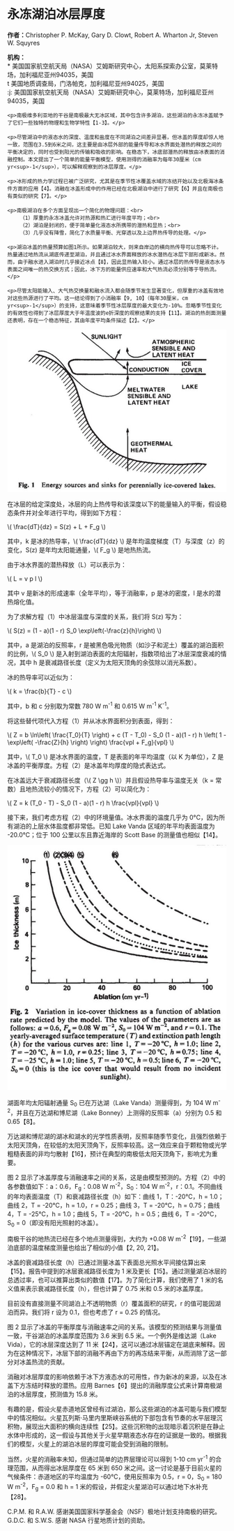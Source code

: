 <html lang="zh">
<head>
    <meta charset="UTF-8">
    <meta name="viewport" content="width=device-width, initial-scale=1.0">
    <script type="text/javascript" async
            src="https://cdnjs.cloudflare.com/ajax/libs/mathjax/2.7.7/MathJax.js?config=TeX-MML-AM_CHTML">
    </script>
    <title>永冻湖泊冰层厚度</title>
</head>
<body>
    <h1>永冻湖泊冰层厚度</h1>
    <p><strong>作者：</strong>Christopher P. McKay, Gary D. Clowt, Robert A. Wharton Jr, Steven W. Squyres</p>
    <p><strong>机构：</strong><br>
        * 美国国家航空航天局（NASA）艾姆斯研究中心，太阳系探索办公室，莫莱特场，加利福尼亚州94035，美国<br>
        t 美国地质调查局，门洛帕克，加利福尼亚州94025，美国<br>
        :j: 美国国家航空航天局（NASA）艾姆斯研究中心，莫莱特场，加利福尼亚州94035，美国
    </p>

    <p>南极维多利亚地的干谷是南极最大无冰区域，其中包含许多湖泊，这些湖泊的永冻冰盖赋予了它们一些独特的物理和生物学特性【1-3】。</p>

    <p>尽管湖泊中的液态水的深度、温度和盐度在不同湖泊之间差异显著，但冰盖的厚度却惊人地一致，范围在3.5到6米之间，这主要是由冰层外部的能量传导和冰水界面处潜热的释放之间的平衡决定的，同时也受到阳光的传输和吸收的影响。在稳态下，冰底部潜热的释放由冰表面的消融控制。本文提出了一个简单的能量平衡模型，使用测得的消融率为每年30厘米（cm yr<sup>-1</sup>），可以解释观察到的冰层厚度。</p>

    <p>冰形成的热力学过程已被广泛研究，尤其是在季节性冰覆盖水域的冻结开始以及北极海冰条件方面的应用【4】。消融在冰盖形成中的作用已经在北极湖泊中进行了研究【6】并且在南极也有类似的研究【7】。</p>

    <p>南极湖泊在多个方面呈现出一个简化的物理问题：<br>
        （1）厚重的永冻冰盖允许对热源和热汇进行年度平均；<br>
        （2）湖泊是封闭的，便于简单量化液态水所携带的潜热和显热；<br>
        （3）几乎没有降雪，简化了水质量平衡、光穿透以及上边界热传导的处理。</p>

    <p>湖泊冰盖的热量预算如图1所示。如果湖泊较大，则来自岸边的横向热传导可以忽略不计。热量通过地热流从湖底传递至湖泊，并且通过冰水界面释放的冰水潜热在冰层下部形成新冰。然而，由于融水进入湖泊时几乎接近冰点【8】，因此显热输入较小。通过冰层的热传导是液态水与表面之间唯一的热交换方式；因此，冰下方的能量供应速率和大气热流必须分别等于导热流。</p>

    <p>尽管太阳能输入、大气热交换量和融水流入都会随季节发生显著变化，但厚重的冰盖有效地对这些热源进行了平均。这一结论得到了小消融率【9, 10】（每年30厘米，cm yr<sup>-1</sup>）的支持，这意味着季节性冰层厚度的最大变化为-10%。忽略季节性变化的有效性也得到了冰层厚度大于年温度波的e折深度的观察结果的支持【11】。湖泊的热剖面测量还表明，存在一个稳态特征，其由年度平均条件描述【2】。</p>

<img src="WeChatfb23a3849b5e3e8ec39dbb31fd894191.jpg" alt="霍尔湖冰盖气泡照片" />
<body>
  <p>在冰层的给定深度处，冰层的向上热传导和该深度以下的能量输入的平衡，假设稳态条件并对全年进行平均，得到如下方程：</p>
  
  <p>\( \frac{dT}{dz} = S(z) + L + F_g \)</p>
  
  <p>其中，k 是冰的热导率，\( \frac{dT}{dz} \) 是年均温度梯度（T）与深度（z）的变化，S(z) 是年均太阳能通量，\( F_g \) 是地热热流。</p>
  
  <p>由于冰水界面的潜热释放（L）可以表示为：</p>
  
  <p>\( L = v p l \)</p>
  
  <p>其中 v 是新冰的形成速率（全年平均），等于消融率，p 是冰的密度，l 是水的潜热熔化值。</p>
  
  <p>为了求解方程（1）中冰层温度与深度的关系，我们将 S(z) 写为：</p>
  
  <p>\( S(z) = (1 - a)(1 - r) S_0 \exp\left(-\frac{z}{h}\right) \)</p>
  
  <p>其中，a 是湖泊的反照率，r 是被黑色吸光物质（如沙子和泥土）覆盖的湖泊面积的比例，\( S_0 \) 是入射到湖泊表面的太阳辐射，指数项给出了冰层深度衰减的情况，其中 h 是衰减路径长度（定义为太阳天顶角的余弦除以消光系数）。</p>
  
  <p>冰的热导率可以近似为：</p>
  
  <p>\( k = \frac{b}{T} - c \)</p>
  
  <p>其中，b 和 c 分别取为常数 780 W m<sup>-1</sup> 和 0.615 W m<sup>-1</sup> K<sup>-1</sup>。</p>
  
  <p>将这些替代项代入方程（1）并从冰水界面积分到表面，得到：</p>
  
  <p>\( Z = b \ln\left( \frac{T_0}{T} \right) + c (T - T_0) - S_0 (1 - a)(1 - r) h \left( 1 - \exp\left( -\frac{Z}{h} \right) \right) \frac{vpl + F_g}{vpl} \)</p>
  
  <p>其中，\( T_0 \) 是冰水界面的温度，T 是表面的年平均温度（以 K 为单位），Z 是冰盖的平衡厚度。方程（2）是冰盖年均厚度的隐式表达式。</p>
  
  <p>在冰盖远大于衰减路径长度（\( Z \gg h \)）并且假设热导率与温度无关（k = 常数）且地热流较小的情况下，方程（2）可以简化为：</p>
  
  <p>\( Z = k (T_0 - T) - S_0 (1 - a)(1 - r) h \frac{vpl}{vpl} \)</p>
  
  <p>接下来，我们考虑方程（2）中的环境量值。冰水界面的温度几乎为 0°C，因为所有湖泊的上层水体盐度都非常低。已知 Lake Vanda 区域的年平均表面温度为 -20.0°C；位于 100 公里以东且靠近海岸的 Scott Base 的测量值也相似【14】。</p>
</body>
<img src="WeChat9adfa69082143dd54c472a92f188b1ec.jpg" alt="霍尔湖冰盖气泡照片" />
<p>湖面年均太阳辐射通量 S<sub>0</sub> 已在万达湖（Lake Vanda）测量得到，为 104 W m<sup>-2</sup>，并且在万达湖和博尼湖（Lake Bonney）上测得的反照率（a）分别为 0.5 和 0.65【8】。</p>
<p>万达湖和博尼湖的湖冰和湖水的光学性质表明，反照率随季节变化，且强烈依赖于太阳天顶角，在较低的太阳天顶角下，反照率较高。这一效应来自于颗粒物或光学粗糙表面的非均匀散射【16】，预计在典型的南极低太阳天顶角下，影响尤为重要。</p>

<p>图 2 显示了冰盖厚度与消融速率之间的关系，这是由模型预测的。方程（2）中的各参数值如下：a：0.6，F<sub>g</sub>：0.08 W m<sup>-2</sup>，S<sub>0</sub>：104 W m<sup>-2</sup>，r：0.1。不同曲线的年均表面温度（T）和衰减路径长度（h）如下：曲线 1，T：-20°C，h = 1.0；曲线 2，T = -20°C，h = 1.0，r = 0.25；曲线 3，T = -20°C，h = 0.75；曲线 4，T = -25°C，h = 1.0；曲线 5，T = -20°C，h = 0.5；曲线 6，T = -20°C，S<sub>0</sub> = 0（即没有阳光照射的冰盖）。</p>

<p>南极干谷的地热流已经在多个地点测量得到，大约为 +0.08 W m<sup>-2</sup>【19】，一些湖泊底部的温度梯度测量也给出了相似的小值【2, 20, 21】。</p>

<p>冰盖的衰减路径长度（h）已通过测量冰盖下表面总光照水平间接估算出来【15】。报告中提到的冰层衰减路径长度为 1 米及更长【15】。通过测量湖泊冰层的总透过率，也可以推算出类似的数值【17】。为了简化计算，我们使用了 1 米的名义值来表示衰减路径长度（h），但也计算了 0.75 米和 0.5 米的冰盖厚度。</p>
<p>目前没有直接测量不同湖泊上不透明物质（r）覆盖面积的研究，r 的值可能因湖泊而异。我们将 r 设为 0.1，但也考虑了 r = 0.25 的情况。</p>

<p>图 2 显示了冰盖的平衡厚度与消融速率之间的关系。该模型的预测结果与测量值一致，干谷湖泊的冰盖厚度范围为 3.6 米到 6.5 米。一个例外是维达湖（Lake Vida），它的冰层深度达到了 11 米【24】，这可以通过冰层锚定在湖底来解释。因为在这种情况下，冰层下部的消融不再由下方的再冻结来平衡，从而消除了这一部分对冰盖热流的贡献。</p>

<p>消融对冰层厚度的影响依赖于冰下方液态水的可用性，作为新冰的来源，以及在冰盖下方冻结时释放的潜热。应用 Barnes【6】提出的消融厚度公式来计算南极湖泊的冰层厚度，预测值为 15.8 米。</p>

<p>有趣的是，假设火星赤道地区曾经有过湖泊，那么这些湖泊的冰盖可能与我们模型中的情况相似。火星瓦列斯·马里内里斯峡谷系统的下部包含有节奏的水平层理沉积物，展现出大面积的横向连续性【25】。这些沉积物的出现暗示着沉积是在静止水体中形成的，这一假设与其他关于火星早期液态水存在的证据是一致的。根据我们的模型，火星上的湖泊冰层的厚度可能会受到消融的限制。</p>

<p>当然，火星的消融率未知，但通过简单的边界层理论可以得到 1-10 cm yr<sup>-1</sup> 的合理范围，从而得出冰层厚度在 65 米到 650 米之间。这一讨论是基于目前火星的气候条件：赤道地区的平均温度为 -60°C，使用反照率为 0.5，r = 0，S<sub>0</sub> = 180 W m<sup>-2</sup>，F<sub>g</sub> = 0.0 和 h = 1 米的假设，并假定火星湖泊可以通过地下水补充【28】。</p>

<p>C.P.M. 和 R.A.W. 感谢美国国家科学基金会（NSF）极地计划支持南极的研究。G.D.C. 和 S.W.S. 感谢 NASA 行星地质计划的资助。</p>
</body>
</html>
